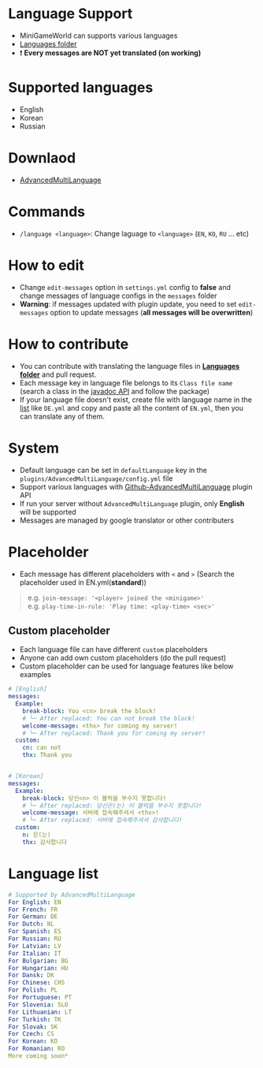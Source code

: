 # Language Support
- MiniGameWorld can supports various languages
- [Languages folder]
- ❗ **Every messages are NOT yet translated (on working)**



# Supported languages
- English
- Korean
- Russian



# Downlaod
- [AdvancedMultiLanguage]



# Commands
- `/language <language>`: Change laguage to `<language>` (`EN`, `KO`, `RU` ... etc)



# How to edit
- Change `edit-messages` option in `settings.yml` config to **false** and change messages of language configs in the `messages` folder
- **Warning**: if messages updated with plugin update, you need to set `edit-messages` option to update messages (**all messages will be overwritten**)



# How to contribute
- You can contribute with translating the language files in **[Languages folder]** and pull request.
- Each message key in language file belongs to its `Class file name` (search a class in the [javadoc API] and follow the package)
- If your language file doesn't exist, create file with language name in the [list](#language-list) like `DE.yml` and copy and paste all the content of `EN.yml`, then you can translate any of them.



# System
- Default language can be set in `defaultLanguage` key in the `plugins/AdvancedMultiLanguage/config.yml` file
- Support various languages with [Github-AdvancedMultiLanguage] plugin API
- If run your server without `AdvancedMultiLanguage` plugin, only **English** will be supported
- Messages are managed by google translator or other contributers



# Placeholder
- Each message has different placeholders with `<` and `>` (Search the placeholder used in EN.yml(**standard**))
> e.g. `join-message: '<player> joined the <minigame>'`  
> e.g. `play-time-in-rule: 'Play time: <play-time> <sec>' `

## Custom placeholder
- Each language file can have different `custom` placeholders
- Anyone can add own custom placeholders (do the pull request)
- Custom placeholder can be used for language features like below examples

```yaml
# [English]
messages:
  Example:
    break-block: You <cn> break the block!
    # └─ After replaced: You can not break the block!
    welcome-message: <thx> for coming my server!
    # └─ After replaced: Thank you for coming my server!
  custom:
    cn: can not
    thx: Thank you


# [Korean]
messages:
  Example:
    break-block: 당신<n> 이 블럭을 부수지 못합니다!
    # └─ After replaced: 당신은(는) 이 블럭을 부수지 못합니다!
    welcome-message: 서버에 접속해주셔서 <thx>!
    # └─ After replaced: 서버에 접속해주셔서 감사합니다!
  custom:
    n: 은(는)
    thx: 감사합니다
```


# Language list
```yaml
# Supported by AdvancedMultiLanguage
For English: EN
For French: FR
For German: DE
For Dutch: NL
For Spanish: ES
For Russian: RU
For Latvian: LV
For Italian: IT
For Bulgarian: BG
For Hungarian: HU
For Dansk: DK
For Chinese: CHS
For Polish: PL
For Portuguese: PT
For Slovenia: SLO
For Lithuanian: LT
For Turkish: TK
For Slovak: SK
For Czech: CS
For Korean: KO
For Romanian: RO
More coming soon*
```

[Languages folder]: https://github.com/MiniGameWorlds/MiniGameWorld/tree/main/src/resources/messages
[javadoc API]: https://minigameworlds.github.io/MiniGameWorld/
[Github-AdvancedMultiLanguage]: https://github.com/smessie/AdvancedMultiLanguage
[AdvancedMultiLanguage]: https://www.spigotmc.org/resources/advanced-multi-language.21338/
